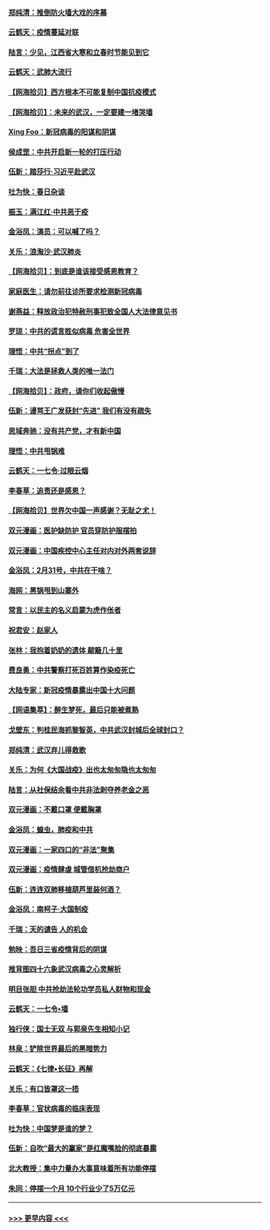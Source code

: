#### [郑纯清：推倒防火墙大戏的序幕](../pages/nsc993/n11940838.md?t=03151302) 
#### [云鹤天：疫情蔓延对联](../pages/nsc993/n11940579.md?t=03151302) 
#### [陆言：少见，江西省大寒和立春时节能见到它](../pages/nsc993/n11939983.md?t=03151302) 
#### [云鹤天：武肺大流行](../pages/nsc993/n11939902.md?t=03151302) 
#### [【网海拾贝】西方根本不可能复制中国抗疫模式](../pages/nsc993/n11939725.md?t=03151302) 
#### [【网海拾贝】：未来的武汉，一定要建一堵哭墙](../pages/nsc993/n11938684.md?t=03151302) 
#### [Xing Foo：新冠病毒的阳谋和阴谋](../pages/nsc993/n11936086.md?t=03151302) 
#### [侯成罡：中共开启新一轮的打压行动](../pages/nsc993/n11935730.md?t=03151302) 
#### [伍新：踏莎行‧习近平赴武汉](../pages/nsc993/n11935157.md?t=03151302) 
#### [吐为快：春日杂谈](../pages/nsc993/n11934776.md?t=03151302) 
#### [振玉：满江红‧中共恶于疫](../pages/nsc993/n11934647.md?t=03151302) 
#### [金浴凤：演员：可以喊了吗？](../pages/nsc993/n11934602.md?t=03151302) 
#### [关乐：浪淘沙·武汉肺炎](../pages/nsc993/n11931792.md?t=03151302) 
#### [【网海拾贝】：到底是谁该接受感恩教育？](../pages/nsc993/n11931552.md?t=03151302) 
#### [家庭医生：请勿前往诊所要求检测新冠病毒](../pages/nsc993/n11929190.md?t=03151302) 
#### [谢燕益：释放政治犯特赦刑事犯致全国人大法律意见书](../pages/nsc993/n11928978.md?t=03151302) 
#### [罗琼：中共的谎言胜似病毒 危害全世界](../pages/nsc993/n11922636.md?t=03151302) 
#### [理悟：中共“拐点”到了](../pages/nsc993/n11928496.md?t=03151302) 
#### [千瑞：大法是拯救人类的唯一法门](../pages/nsc993/n11927637.md?t=03151302) 
#### [【网海拾贝】：政府，请你们收起傲慢](../pages/nsc993/n11926932.md?t=03151302) 
#### [伍新：谩骂王广发获封“先进” 我们有没有疏失](../pages/nsc993/n11926101.md?t=03151302) 
#### [思域奔驰：没有共产党，才有新中国](../pages/nsc993/n11926058.md?t=03151302) 
#### [理悟：中共甩锅难](../pages/nsc993/n11925355.md?t=03151302) 
#### [云鹤天：一七令·过眼云烟](../pages/nsc993/n11925284.md?t=03151302) 
#### [李春草：追责还是感恩？](../pages/nsc993/n11925274.md?t=03151302) 
#### [【网海拾贝】世界欠中国一声感谢？无耻之尤！](../pages/nsc993/n11925239.md?t=03151302) 
#### [双元漫画：医护缺防护 官员穿防护服摆拍](../pages/nsc993/n11923899.md?t=03151302) 
#### [双元漫画：中国疾控中心主任对内对外两套说辞](../pages/nsc993/n11921994.md?t=03151302) 
#### [金浴凤：2月31号，中共在干啥？](../pages/nsc993/n11922706.md?t=03151302) 
#### [海网：黑锅甩到山寨外](../pages/nsc993/n11922688.md?t=03151302) 
#### [常言：以民主的名义启蒙为虎作伥者](../pages/nsc993/n11922217.md?t=03151302) 
#### [祝君安：赵家人](../pages/nsc993/n11922209.md?t=03151302) 
#### [张林：我抱着奶奶的遗体 颠簸几十里](../pages/nsc993/n11920945.md?t=03151302) 
#### [费良勇：中共警察打死百姓算作染疫死亡](../pages/nsc993/n11919264.md?t=03151302) 
#### [大陆专家：新冠疫情暴露出中国十大问题](../pages/nsc993/n11919187.md?t=03151302) 
#### [【网语集萃】：醉生梦死，最后只能被煮熟](../pages/nsc993/n11918994.md?t=03151302) 
#### [戈壁东：判桂民海抓黎智英，中共武汉封城后全球封口？](../pages/nsc993/n11917982.md?t=03151302) 
#### [郑纯清：武汉弃儿得救歌](../pages/nsc993/n11917881.md?t=03151302) 
#### [关乐：为何《大国战疫》出也太匆匆隐也太匆匆](../pages/nsc993/n11917792.md?t=03151302) 
#### [陆言：从社保结余看中共非法剥夺养老金之恶](../pages/nsc993/n11917084.md?t=03151302) 
#### [双元漫画：不戴口罩 便戴胸罩](../pages/nsc993/n11916447.md?t=03151302) 
#### [金浴凤：蝗虫，肺疫和中共](../pages/nsc993/n11916904.md?t=03151302) 
#### [双元漫画：一家四口的“非法”聚集](../pages/nsc993/n11916378.md?t=03151302) 
#### [双元漫画：疫情肆虐 城管借机抢劫商户](../pages/nsc993/n11916310.md?t=03151302) 
#### [伍新：连连双肺移植葫芦里装何酒？](../pages/nsc993/n11913667.md?t=03151302) 
#### [金浴凤：南柯子·大国制疫](../pages/nsc993/n11913657.md?t=03151302) 
#### [千瑞：天的谴告  人的机会](../pages/nsc993/n11913309.md?t=03151302) 
#### [勉映：吾日三省疫情背后的阴谋](../pages/nsc993/n11913079.md?t=03151302) 
#### [推背图四十六象武汉病毒之心灵解析](../pages/nsc993/n11911761.md?t=03151302) 
#### [明目张胆 中共抢劫法轮功学员私人财物和现金](../pages/nsc993/n11910262.md?t=03151302) 
#### [云鹤天：一七令▪墙](../pages/nsc993/n11910627.md?t=03151302) 
#### [独行侠：国士无双 与郭泉先生相知小记](../pages/nsc993/n11910613.md?t=03151302) 
#### [林泉：铲除世界最后的黑暗势力](../pages/nsc993/n11909320.md?t=03151302) 
#### [云鹤天：《七律▪长征》再解](../pages/nsc993/n11909327.md?t=03151302) 
#### [关乐：有口皆罩这一捂](../pages/nsc993/n11908393.md?t=03151302) 
#### [李春草：官状病毒的临床表现](../pages/nsc993/n11908339.md?t=03151302) 
#### [吐为快：中国梦是谁的梦？](../pages/nsc993/n11906564.md?t=03151302) 
#### [伍新：自吹“最大的赢家”是红魔嘴脸的彻底暴露](../pages/nsc993/n11906407.md?t=03151302) 
#### [北大教授：集中力量办大事意味着所有功能停摆](../pages/nsc993/n11904800.md?t=03151302) 
#### [朱同：停摆一个月 10个行业少了5万亿元](../pages/nsc993/n11904498.md?t=03151302) 

----
#### [ >>> 更早内容 <<< ](../indexes/nsc993-earlier.md)
